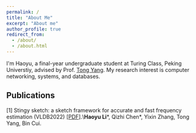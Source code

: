 ```yaml
---
permalink: /
title: "About Me"
excerpt: "About me"
author_profile: true
redirect_from: 
  - /about/
  - /about.html
---
```

I'm Haoyu, a final-year undergraduate student at Turing Class, Peking Universtiy, advised by Prof. [Tong Yang](https://yangtonghome.github.io/). My research interest is computer networking, systems, and databases.

## Publications

[1] Stingy sketch: a sketch framework for accurate and fast frequency estimation (VLDB2022) [[PDF]](https://www.vldb.org/pvldb/vol15/p1426-li.pdf).\\**Haoyu Li**\*, Qizhi Chen\*, Yixin Zhang, Tong Yang, Bin Cui.
